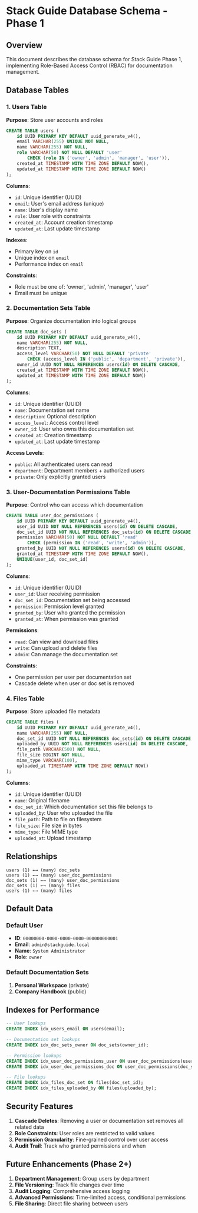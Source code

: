 # Stack Guide Database Schema - Phase 1

## Overview
This document describes the database schema for Stack Guide Phase 1, implementing Role-Based Access Control (RBAC) for documentation management.

## Database Tables

### 1. Users Table
**Purpose**: Store user accounts and roles

```sql
CREATE TABLE users (
    id UUID PRIMARY KEY DEFAULT uuid_generate_v4(),
    email VARCHAR(255) UNIQUE NOT NULL,
    name VARCHAR(255) NOT NULL,
    role VARCHAR(50) NOT NULL DEFAULT 'user' 
        CHECK (role IN ('owner', 'admin', 'manager', 'user')),
    created_at TIMESTAMP WITH TIME ZONE DEFAULT NOW(),
    updated_at TIMESTAMP WITH TIME ZONE DEFAULT NOW()
);
```

**Columns**:
- `id`: Unique identifier (UUID)
- `email`: User's email address (unique)
- `name`: User's display name
- `role`: User role with constraints
- `created_at`: Account creation timestamp
- `updated_at`: Last update timestamp

**Indexes**:
- Primary key on `id`
- Unique index on `email`
- Performance index on `email`

**Constraints**:
- Role must be one of: 'owner', 'admin', 'manager', 'user'
- Email must be unique

### 2. Documentation Sets Table
**Purpose**: Organize documentation into logical groups

```sql
CREATE TABLE doc_sets (
    id UUID PRIMARY KEY DEFAULT uuid_generate_v4(),
    name VARCHAR(255) NOT NULL,
    description TEXT,
    access_level VARCHAR(50) NOT NULL DEFAULT 'private' 
        CHECK (access_level IN ('public', 'department', 'private')),
    owner_id UUID NOT NULL REFERENCES users(id) ON DELETE CASCADE,
    created_at TIMESTAMP WITH TIME ZONE DEFAULT NOW(),
    updated_at TIMESTAMP WITH TIME ZONE DEFAULT NOW()
);
```

**Columns**:
- `id`: Unique identifier (UUID)
- `name`: Documentation set name
- `description`: Optional description
- `access_level`: Access control level
- `owner_id`: User who owns this documentation set
- `created_at`: Creation timestamp
- `updated_at`: Last update timestamp

**Access Levels**:
- `public`: All authenticated users can read
- `department`: Department members + authorized users
- `private`: Only explicitly granted users

### 3. User-Documentation Permissions Table
**Purpose**: Control who can access which documentation

```sql
CREATE TABLE user_doc_permissions (
    id UUID PRIMARY KEY DEFAULT uuid_generate_v4(),
    user_id UUID NOT NULL REFERENCES users(id) ON DELETE CASCADE,
    doc_set_id UUID NOT NULL REFERENCES doc_sets(id) ON DELETE CASCADE,
    permission VARCHAR(50) NOT NULL DEFAULT 'read' 
        CHECK (permission IN ('read', 'write', 'admin')),
    granted_by UUID NOT NULL REFERENCES users(id) ON DELETE CASCADE,
    granted_at TIMESTAMP WITH TIME ZONE DEFAULT NOW(),
    UNIQUE(user_id, doc_set_id)
);
```

**Columns**:
- `id`: Unique identifier (UUID)
- `user_id`: User receiving permission
- `doc_set_id`: Documentation set being accessed
- `permission`: Permission level granted
- `granted_by`: User who granted the permission
- `granted_at`: When permission was granted

**Permissions**:
- `read`: Can view and download files
- `write`: Can upload and delete files
- `admin`: Can manage the documentation set

**Constraints**:
- One permission per user per documentation set
- Cascade delete when user or doc set is removed

### 4. Files Table
**Purpose**: Store uploaded file metadata

```sql
CREATE TABLE files (
    id UUID PRIMARY KEY DEFAULT uuid_generate_v4(),
    name VARCHAR(255) NOT NULL,
    doc_set_id UUID NOT NULL REFERENCES doc_sets(id) ON DELETE CASCADE,
    uploaded_by UUID NOT NULL REFERENCES users(id) ON DELETE CASCADE,
    file_path VARCHAR(500) NOT NULL,
    file_size BIGINT NOT NULL,
    mime_type VARCHAR(100),
    uploaded_at TIMESTAMP WITH TIME ZONE DEFAULT NOW()
);
```

**Columns**:
- `id`: Unique identifier (UUID)
- `name`: Original filename
- `doc_set_id`: Which documentation set this file belongs to
- `uploaded_by`: User who uploaded the file
- `file_path`: Path to file on filesystem
- `file_size`: File size in bytes
- `mime_type`: File MIME type
- `uploaded_at`: Upload timestamp

## Relationships

```
users (1) ←→ (many) doc_sets
users (1) ←→ (many) user_doc_permissions
doc_sets (1) ←→ (many) user_doc_permissions
doc_sets (1) ←→ (many) files
users (1) ←→ (many) files
```

## Default Data

### Default User
- **ID**: `00000000-0000-0000-0000-000000000001`
- **Email**: `admin@stackguide.local`
- **Name**: `System Administrator`
- **Role**: `owner`

### Default Documentation Sets
1. **Personal Workspace** (private)
2. **Company Handbook** (public)

## Indexes for Performance

```sql
-- User lookups
CREATE INDEX idx_users_email ON users(email);

-- Documentation set lookups
CREATE INDEX idx_doc_sets_owner ON doc_sets(owner_id);

-- Permission lookups
CREATE INDEX idx_user_doc_permissions_user ON user_doc_permissions(user_id);
CREATE INDEX idx_user_doc_permissions_doc ON user_doc_permissions(doc_set_id);

-- File lookups
CREATE INDEX idx_files_doc_set ON files(doc_set_id);
CREATE INDEX idx_files_uploaded_by ON files(uploaded_by);
```

## Security Features

1. **Cascade Deletes**: Removing a user or documentation set removes all related data
2. **Role Constraints**: User roles are restricted to valid values
3. **Permission Granularity**: Fine-grained control over user access
4. **Audit Trail**: Track who granted permissions and when

## Future Enhancements (Phase 2+)

1. **Department Management**: Group users by department
2. **File Versioning**: Track file changes over time
3. **Audit Logging**: Comprehensive access logging
4. **Advanced Permissions**: Time-limited access, conditional permissions
5. **File Sharing**: Direct file sharing between users

